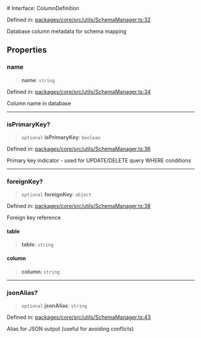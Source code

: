 <div v-pre>
# Interface: ColumnDefinition

Defined in: [packages/core/src/utils/SchemaManager.ts:32](https://github.com/mk3008/rawsql-ts/blob/3b53f17d700cf976ce5c49b674a04b41eeb14c40/packages/core/src/utils/SchemaManager.ts#L32)

Database column metadata for schema mapping

## Properties

### name

> **name**: `string`

Defined in: [packages/core/src/utils/SchemaManager.ts:34](https://github.com/mk3008/rawsql-ts/blob/3b53f17d700cf976ce5c49b674a04b41eeb14c40/packages/core/src/utils/SchemaManager.ts#L34)

Column name in database

***

### isPrimaryKey?

> `optional` **isPrimaryKey**: `boolean`

Defined in: [packages/core/src/utils/SchemaManager.ts:36](https://github.com/mk3008/rawsql-ts/blob/3b53f17d700cf976ce5c49b674a04b41eeb14c40/packages/core/src/utils/SchemaManager.ts#L36)

Primary key indicator - used for UPDATE/DELETE query WHERE conditions

***

### foreignKey?

> `optional` **foreignKey**: `object`

Defined in: [packages/core/src/utils/SchemaManager.ts:38](https://github.com/mk3008/rawsql-ts/blob/3b53f17d700cf976ce5c49b674a04b41eeb14c40/packages/core/src/utils/SchemaManager.ts#L38)

Foreign key reference

#### table

> **table**: `string`

#### column

> **column**: `string`

***

### jsonAlias?

> `optional` **jsonAlias**: `string`

Defined in: [packages/core/src/utils/SchemaManager.ts:43](https://github.com/mk3008/rawsql-ts/blob/3b53f17d700cf976ce5c49b674a04b41eeb14c40/packages/core/src/utils/SchemaManager.ts#L43)

Alias for JSON output (useful for avoiding conflicts)
</div>
